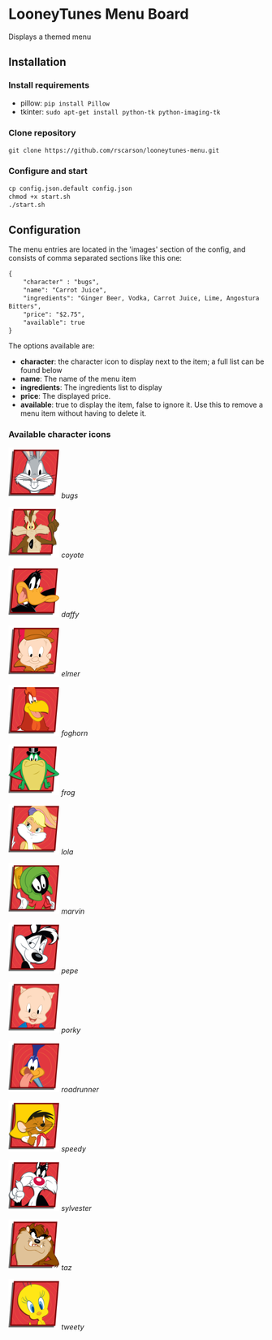 # LooneyTunes Menu Board
Displays a themed menu

## Installation
### Install requirements
- pillow: `pip install Pillow`
- tkinter: `sudo apt-get install python-tk python-imaging-tk`
### Clone repository
    git clone https://github.com/rscarson/looneytunes-menu.git
### Configure and start
    cp config.json.default config.json
    chmod +x start.sh
    ./start.sh
    
## Configuration
The menu entries are located in the 'images' section of the config, and consists of comma separated sections like this one:

    {
    	"character" : "bugs",
    	"name": "Carrot Juice", 
    	"ingredients": "Ginger Beer, Vodka, Carrot Juice, Lime, Angostura Bitters",
    	"price": "$2.75",
    	"available": true
    }
    
The options available are:
- **character**: the character icon to display next to the item; a full list can be found below
- **name**: The name of the menu item
- **ingredients**: The ingredients list to display
- **price**: The displayed price.
- **available**: true to display the item, false to ignore it. Use this to remove a menu item without having to delete it.

### Available character icons
<p>
  <img src="https://github.com/rscarson/looneytunes-menu/raw/master/logos_1080p/bugs.png" width="100" height="100"/>
  <em>bugs</em>
</p>

<p>
  <img src="https://github.com/rscarson/looneytunes-menu/raw/master/logos_1080p/coyote.png" width="100" height="100"/>
  <em>coyote</em>
</p>

<p>
  <img src="https://github.com/rscarson/looneytunes-menu/raw/master/logos_1080p/daffy.png" width="100" height="100"/>
  <em>daffy</em>
</p>

<p>
  <img src="https://github.com/rscarson/looneytunes-menu/raw/master/logos_1080p/elmer.png" width="100" height="100"/>
  <em>elmer</em>
</p>

<p>
  <img src="https://github.com/rscarson/looneytunes-menu/raw/master/logos_1080p/foghorn.png" width="100" height="100"/>
  <em>foghorn</em>
</p>

<p>
  <img src="https://github.com/rscarson/looneytunes-menu/raw/master/logos_1080p/frog.png" width="100" height="100"/>
  <em>frog</em>
</p>

<p>
  <img src="https://github.com/rscarson/looneytunes-menu/raw/master/logos_1080p/lola.png" width="100" height="100"/>
  <em>lola</em>
</p>

<p>
  <img src="https://github.com/rscarson/looneytunes-menu/raw/master/logos_1080p/marvin.png" width="100" height="100"/>
  <em>marvin</em>
</p>

<p>
  <img src="https://github.com/rscarson/looneytunes-menu/raw/master/logos_1080p/pepe.png" width="100" height="100"/>
  <em>pepe</em>
</p>

<p>
  <img src="https://github.com/rscarson/looneytunes-menu/raw/master/logos_1080p/porky.png" width="100" height="100"/>
  <em>porky</em>
</p>

<p>
  <img src="https://github.com/rscarson/looneytunes-menu/raw/master/logos_1080p/roadrunner.png" width="100" height="100"/>
  <em>roadrunner</em>
</p>

<p>
  <img src="https://github.com/rscarson/looneytunes-menu/raw/master/logos_1080p/speedy.png" width="100" height="100"/>
  <em>speedy</em>
</p>

<p>
  <img src="https://github.com/rscarson/looneytunes-menu/raw/master/logos_1080p/sylvester.png" width="100" height="100"/>
  <em>sylvester</em>
</p>

<p>
  <img src="https://github.com/rscarson/looneytunes-menu/raw/master/logos_1080p/taz.png" width="100" height="100"/>
  <em>taz</em>
</p>

<p>
  <img src="https://github.com/rscarson/looneytunes-menu/raw/master/logos_1080p/tweety.png" width="100" height="100"/>
  <em>tweety</em>
</p>
